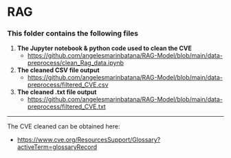 # RAG

### This folder contains the following files 
  1. **The Jupyter notebook & python code used to clean the CVE**
     - https://github.com/angelesmarinbatana/RAG-Model/blob/main/data-preprocess/clean_Rag_data.ipynb
  3. **The cleaned CSV file output**
     - https://github.com/angelesmarinbatana/RAG-Model/blob/main/data-preprocess/filtered_CVE.csv 
  5. **The cleaned .txt file output**
     - https://github.com/angelesmarinbatana/RAG-Model/blob/main/data-preprocess/filtered_CVE.txt
---
The CVE cleaned can be obtained here:
   * https://www.cve.org/ResourcesSupport/Glossary?activeTerm=glossaryRecord

